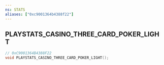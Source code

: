 ```yaml
---
ns: STATS
aliases: ["0xc9001364b4388f22"]
---
```

## PLAYSTATS_CASINO_THREE_CARD_POKER_LIGHT

```c
// 0xC9001364B4388F22
void PLAYSTATS_CASINO_THREE_CARD_POKER_LIGHT();
```

